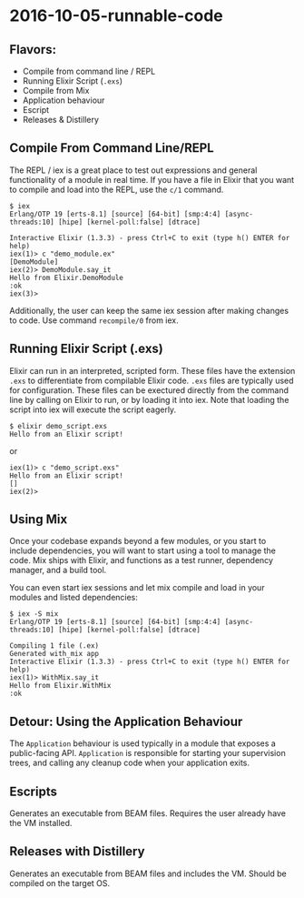 # 2016-10-05-runnable-code

## Flavors:

* Compile from command line / REPL
* Running Elixir Script (`.exs`)
* Compile from Mix
* Application behaviour
* Escript
* Releases & Distillery



## Compile From Command Line/REPL
The REPL / iex is a great place to test out expressions and general functionality of a module in real time. If you have a file in Elixir that you want to compile and load into the REPL, use the `c/1` command. 

```
$ iex
Erlang/OTP 19 [erts-8.1] [source] [64-bit] [smp:4:4] [async-threads:10] [hipe] [kernel-poll:false] [dtrace]

Interactive Elixir (1.3.3) - press Ctrl+C to exit (type h() ENTER for help)
iex(1)> c "demo_module.ex"
[DemoModule]
iex(2)> DemoModule.say_it
Hello from Elixir.DemoModule
:ok
iex(3)>
```

Additionally, the user can keep the same iex session after making changes to code. Use command `recompile/0` from iex.



## Running Elixir Script (.exs)
Elixir can run in an interpreted, scripted form. These files have the extension `.exs` to differentiate from compilable Elixir code. `.exs` files are typically used for configuration. These files can be exectured directly from the command line by calling on Elixir to run, or by loading it into iex. Note that loading the script into iex will execute the script eagerly.

```
$ elixir demo_script.exs
Hello from an Elixir script!
```

or

```
iex(1)> c "demo_script.exs"
Hello from an Elixir script!
[]
iex(2)>
```


## Using Mix
Once your codebase expands beyond a few modules, or you start to include dependencies, you will want to start using a tool to manage the code. Mix ships with Elixir, and functions as a test runner, dependency manager, and a build tool. 

You can even start iex sessions and let mix compile and load in your modules and listed dependencies:

```
$ iex -S mix
Erlang/OTP 19 [erts-8.1] [source] [64-bit] [smp:4:4] [async-threads:10] [hipe] [kernel-poll:false] [dtrace]

Compiling 1 file (.ex)
Generated with_mix app
Interactive Elixir (1.3.3) - press Ctrl+C to exit (type h() ENTER for help)
iex(1)> WithMix.say_it
Hello from Elixir.WithMix
:ok
```

## Detour: Using the Application Behaviour
The `Application` behaviour is used typically in a module that exposes a public-facing API. `Application` is responsible for starting your supervision trees, and calling any cleanup code when your application exits. 


## Escripts
Generates an executable from BEAM files. Requires the user already have the VM installed. 

## Releases with Distillery
Generates an executable from BEAM files and includes the VM. Should be compiled on the target OS.